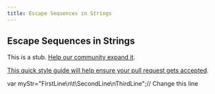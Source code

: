 ```yaml
---
title: Escape Sequences in Strings
---
```

## Escape Sequences in Strings

This is a stub. <a href='https://github.com/freecodecamp/guides/tree/master/src/pages/certifications/javascript-algorithms-and-data-structures/basic-javascript/escape-sequences-in-strings/index.md' target='_blank' rel='nofollow'>Help our community expand it</a>.

<a href='https://github.com/freecodecamp/guides/blob/master/README.md' target='_blank' rel='nofollow'>This quick style guide will help ensure your pull request gets accepted</a>.

<!-- The article goes here, in GitHub-flavored Markdown. Feel free to add YouTube videos, images, and CodePen/JSBin embeds  -->
var myStr="FirstLine\n\t\\SecondLine\nThirdLine";// Change this line
